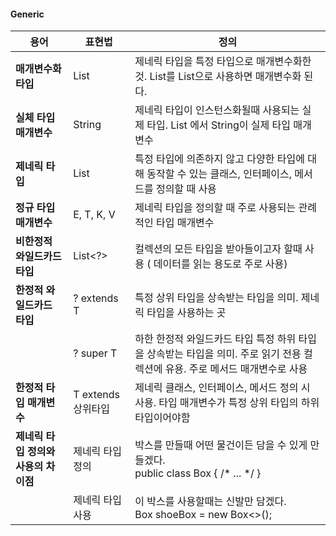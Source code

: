 #### Generic


| **용어**  | **표현법**  | 정의 |
|-----------|------------|---------------------------|
| **매개변수화 타입**  | List<String>  | 제네릭 타입을 특정 타입으로 매개변수화한 것. List<T>를 List<String>으로 사용하면 매개변수화 된다. |
| **실체 타입 매개변수**     | String   | 제네릭 타입이 인스턴스화될때 사용되는 실제 타입. List<String> 에서 String이 실제 타입 매개변수   |
| **제네릭 타입**           | List<E>       | 특정 타입에 의존하지 않고 다양한 타입에 대해 동작할 수 있는 클래스, 인터페이스, 메서드를 정의할 때 사용 |
| **정규 타입 매개변수**     | E, T, K, V    | 제네릭 타입을 정의할 때 주로 사용되는 관례적인 타입 매개변수                                   |
| **비한정적 와일드카드 타입**| List<?>     | 컬렉션의 모든 타입을 받아들이고자 할때 사용 ( 데이터를 읽는 용도로 주로 사용)                   |
| **한정적 와일드카드 타입** | ? extends T    | 특정 상위 타입을 상속받는 타입을 의미. 제네릭 타입을 사용하는 곳                               |
|                           | ? super T       | 하한 한정적 와일드카드 타입 특정 하위 타입을 상속받는 타입을 의미. 주로 읽기 전용 컬렉션에 유용. 주로 메서드 매개변수로 사용 |
| **한정적 타입 매개변수**   | T extends 상위타입      | 제네릭 클래스, 인터페이스, 메서드 정의 시 사용. 타입 매개변수가 특정 상위 타입의 하위 타입이어야함 |
| **제네릭 타입 정의와 사용의 차이점**  | 제네릭 타입 정의 |  박스를 만들때 어떤 물건이든 담을 수 있게 만들겠다.   <br/> public class Box<T> { /* ... */ }     |
|                                  | 제네릭 타입 사용    | 이 박스를 사용할때는 신발만 담겠다. <br/> Box<Shoe> shoeBox = new Box<>();  |



